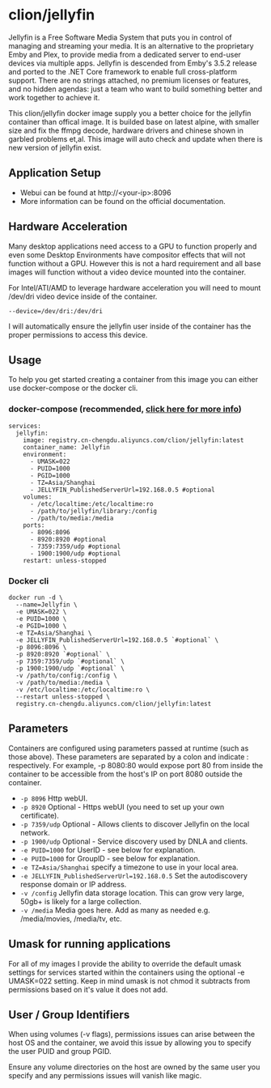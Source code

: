 # clion/jellyfin

Jellyfin is a Free Software Media System that puts you in control of managing and streaming your media. It is an alternative to the proprietary Emby and Plex, to provide media from a dedicated server to end-user devices via multiple apps. Jellyfin is descended from Emby's 3.5.2 release and ported to the .NET Core framework to enable full cross-platform support. There are no strings attached, no premium licenses or features, and no hidden agendas: just a team who want to build something better and work together to achieve it.

This clion/jellyfin docker image supply you a better choice for the jellyfin container than offical image. It is builded base on latest alpine, with smaller size and fix the ffmpg decode, hardware drivers and chinese shown in garbled problems et,al. This image will auto check and update when there is new version of jellyfin exist.

## Application Setup

* Webui can be found at http://\<your-ip\>:8096
* More information can be found on the official documentation.

## Hardware Acceleration

Many desktop applications need access to a GPU to function properly and even some Desktop Environments have compositor effects that will not function without a GPU. However this is not a hard requirement and all base images will function without a video device mounted into the container.

For Intel/ATI/AMD to leverage hardware acceleration you will need to mount /dev/dri video device inside of the container.
```
--device=/dev/dri:/dev/dri
```
I will automatically ensure the jellyfin user inside of the container has the proper permissions to access this device.

## Usage

To help you get started creating a container from this image you can either use docker-compose or the docker cli.

### docker-compose (recommended, [click here for more info](https://https://docs.docker.com/compose/))

```
services:
  jellyfin:
    image: registry.cn-chengdu.aliyuncs.com/clion/jellyfin:latest
    container_name: Jellyfin
    environment:
      - UMASK=022
      - PUID=1000
      - PGID=1000
      - TZ=Asia/Shanghai
      - JELLYFIN_PublishedServerUrl=192.168.0.5 #optional
    volumes:
      - /etc/localtime:/etc/localtime:ro
      - /path/to/jellyfin/library:/config
      - /path/to/media:/media
    ports:
      - 8096:8096
      - 8920:8920 #optional
      - 7359:7359/udp #optional
      - 1900:1900/udp #optional
    restart: unless-stopped
```

### Docker cli
```
docker run -d \
  --name=Jellyfin \
  -e UMASK=022 \
  -e PUID=1000 \
  -e PGID=1000 \
  -e TZ=Asia/Shanghai \
  -e JELLYFIN_PublishedServerUrl=192.168.0.5 `#optional` \
  -p 8096:8096 \
  -p 8920:8920 `#optional` \
  -p 7359:7359/udp `#optional` \
  -p 1900:1900/udp `#optional` \
  -v /path/to/config:/config \
  -v /path/to/media:/media \
  -v /etc/localtime:/etc/localtime:ro \
  --restart unless-stopped \
  registry.cn-chengdu.aliyuncs.com/clion/jellyfin:latest
```
## Parameters
Containers are configured using parameters passed at runtime (such as those above). These parameters are separated by a colon and indicate <external>:<internal> respectively. For example, -p 8080:80 would expose port 80 from inside the container to be accessible from the host's IP on port 8080 outside the container.

* ```-p 8096``` Http webUI.
* ```-p 8920``` Optional - Https webUI (you need to set up your own certificate).
* ```-p 7359/udp``` Optional - Allows clients to discover Jellyfin on the local network.
* ```-p 1900/udp``` Optional - Service discovery used by DNLA and clients.
* ```-e PUID=1000``` for UserID - see below for explanation.
* ```-e PUID=1000``` for GroupID - see below for explanation.
* ```-e TZ=Asia/Shanghai``` specify a timezone to use in your local area.
* ```-e JELLYFIN_PublishedServerUrl=192.168.0.5``` Set the autodiscovery response domain or IP address.
* ```-v /config``` Jellyfin data storage location. This can grow very large, 50gb+ is likely for a large collection.
* ```-v /media``` Media goes here. Add as many as needed e.g. /media/movies, /media/tv, etc.

## Umask for running applications
For all of my images I provide the ability to override the default umask settings for services started within the containers using the optional -e UMASK=022 setting. Keep in mind umask is not chmod it subtracts from permissions based on it's value it does not add.

## User / Group Identifiers
When using volumes (-v flags), permissions issues can arise between the host OS and the container, we avoid this issue by allowing you to specify the user PUID and group PGID.

Ensure any volume directories on the host are owned by the same user you specify and any permissions issues will vanish like magic.
